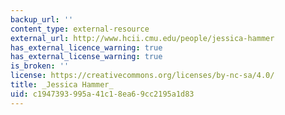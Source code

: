 ```yaml
---
backup_url: ''
content_type: external-resource
external_url: http://www.hcii.cmu.edu/people/jessica-hammer
has_external_licence_warning: true
has_external_license_warning: true
is_broken: ''
license: https://creativecommons.org/licenses/by-nc-sa/4.0/
title: _Jessica Hammer_
uid: c1947393-995a-41c1-8ea6-9cc2195a1d83
---
```

